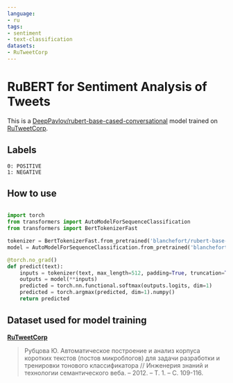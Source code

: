```yaml
---
language:
- ru
tags:
- sentiment
- text-classification
datasets:
- RuTweetCorp
---
```


# RuBERT for Sentiment Analysis of Tweets

This is a [DeepPavlov/rubert-base-cased-conversational](https://huggingface.co/DeepPavlov/rubert-base-cased-conversational) model trained on [RuTweetCorp](https://study.mokoron.com/).

## Labels
    0: POSITIVE
    1: NEGATIVE

## How to use
```python

import torch
from transformers import AutoModelForSequenceClassification
from transformers import BertTokenizerFast

tokenizer = BertTokenizerFast.from_pretrained('blanchefort/rubert-base-cased-sentiment-mokoron')
model = AutoModelForSequenceClassification.from_pretrained('blanchefort/rubert-base-cased-sentiment-mokoron', return_dict=True)

@torch.no_grad()
def predict(text):
    inputs = tokenizer(text, max_length=512, padding=True, truncation=True, return_tensors='pt')
    outputs = model(**inputs)
    predicted = torch.nn.functional.softmax(outputs.logits, dim=1)
    predicted = torch.argmax(predicted, dim=1).numpy()
    return predicted
```


## Dataset used for model training

**[RuTweetCorp](https://study.mokoron.com/)**

> Рубцова Ю. Автоматическое построение и анализ корпуса коротких текстов (постов микроблогов) для задачи разработки и тренировки тонового классификатора // Инженерия знаний и технологии семантического веба. – 2012. – Т. 1. – С. 109-116.
